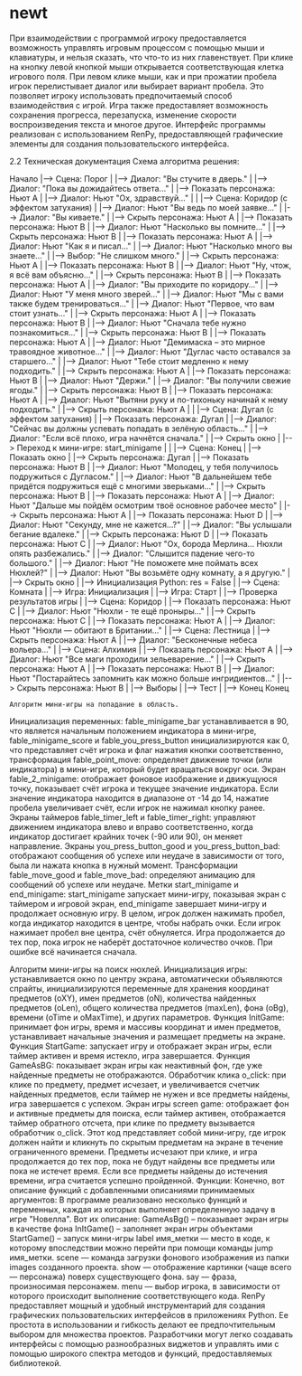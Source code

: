 # newt
При взаимодействии с программой игроку предоставляется возможность управлять игровым процессом с помощью мыши и клавиатуры, и нельзя сказать, что что-то из них главенствует. При клике на кнопку левой кнопкой мыши открывается соответствующая клетка игрового поля. 
При левом клике мыши, как и при прожатии пробела игрок перелистывает диалог или выбирает вариант пробела. Это позволяет игроку использовать предпочитаемый способ взаимодействия с игрой.
Игра также предоставляет возможность сохранения прогресса, перезапуска, изменение скорости воспроизведения текста и многое другое.
Интерфейс программы реализован с использованием RenPy, предоставляющей графические элементы для создания пользовательского интерфейса.

2.2 Техническая документация
Схема алгоритма решения:

Начало
|--> Сцена: Порог
|    |--> Диалог: "Вы стучите в дверь."
|    |--> Диалог: "Пока вы дожидайтесь ответа..."
|    |--> Показать персонажа: Ньют A
|    |--> Диалог: Ньют "Ох, здравствуй..."
|    |
|--> Сцена: Коридор (с эффектом затухания)
|    |--> Диалог: Ньют "Вы ведь по моей заявке..."
|    |--> Диалог: "Вы киваете."
|    |--> Скрыть персонажа: Ньют A
|    |--> Показать персонажа: Ньют B
|    |--> Диалог: Ньют "Насколько вы помните..."
|    |--> Скрыть персонажа: Ньют B
|    |--> Показать персонажа: Ньют A
|    |--> Диалог: Ньют "Как я и писал..."
|    |--> Диалог: Ньют "Насколько много вы знаете..."
|    |--> Выбор: "Не слишком много."
|    |--> Скрыть персонажа: Ньют A
|    |--> Показать персонажа: Ньют B
|    |--> Диалог: Ньют "Ну, чтож, я всë вам объясню..."
|    |--> Скрыть персонажа: Ньют B
|    |--> Показать персонажа: Ньют A
|    |--> Диалог: "Вы приходите по коридору..."
|    |--> Диалог: Ньют "У меня много зверей..."
|    |--> Диалог: Ньют "Мы с вами также будем тренироваться..."
|    |--> Диалог: Ньют "Первое, что вам стоит узнать..."
|    |--> Скрыть персонажа: Ньют A
|    |--> Показать персонажа: Ньют B
|    |--> Диалог: Ньют "Сначала тебе нужно познакомиться..."
|    |--> Скрыть персонажа: Ньют B
|    |--> Показать персонажа: Ньют A
|    |--> Диалог: Ньют "Демимаска – это мирное травоядное животное..."
|    |--> Диалог: Ньют "Дуглас часто оставался за старшего..."
|    |--> Диалог: Ньют "Тебе стоит медленно к нему подходить."
|    |--> Скрыть персонажа: Ньют A
|    |--> Показать персонажа: Ньют B
|    |--> Диалог: Ньют "Держи."
|    |--> Диалог: "Вы получили свежие ягоды."
|    |--> Скрыть персонажа: Ньют B
|    |--> Показать персонажа: Ньют A
|    |--> Диалог: Ньют "Вытяни руку и по-тихоньку начинай к нему подходить."
|    |--> Скрыть персонажа: Ньют A
|    |
|--> Сцена: Дугал (с эффектом затухания)
|    |--> Показать персонажа: Дугал
|    |--> Диалог: "Сейчас вы должны успевать попадать в зелëную область..."
|    |--> Диалог: "Если всë плохо, игра начнëтся сначала."
|    |--> Скрыть окно
|    |--> Переход к мини-игре: start_minigame
|    |
|--> Сцена: Конец
|    |--> Показать окно
|    |--> Скрыть персонажа: Дугал
|    |--> Показать персонажа: Ньют B
|    |--> Диалог: Ньют "Молодец, у тебя получилось подружиться с Дугласом."
|    |--> Диалог: Ньют "В дальнейшем тебе придëтся подружиться ещё с многими зверьками..."
|    |--> Скрыть персонажа: Ньют B
|    |--> Показать персонажа: Ньют A
|    |--> Диалог: Ньют "Дальше мы пойдëм осмотрим твоë основное рабочее место"
|    |--> Скрыть персонажа: Ньют A
|    |--> Показать персонажа: Ньют D
|    |--> Диалог: Ньют "Секунду, мне не кажется...?"
|    |--> Диалог: "Вы услышали бегание вдалеке."
|    |--> Скрыть персонажа: Ньют D
|    |--> Показать персонажа: Ньют C
|    |--> Диалог: Ньют "Ох, борода Мерлина... Нюхли опять разбежались."
|    |--> Диалог: "Слышится падение чего-то большого."
|    |--> Диалог: Ньют "Не поможете мне поймать всех Нюхлей?"
|    |--> Диалог: Ньют "Вы возьмёте одну комнату, а я другую."
|    |--> Скрыть окно
|    |--> Инициализация Python: res = False
|    |--> Сцена: Комната
|    |--> Игра: Инициализация
|    |--> Игра: Старт
|    |--> Проверка результатов игры
|    |--> Сцена: Коридор
|    |--> Показать персонажа: Ньют C
|    |--> Диалог: Ньют "Нюхли - те ещё проныры..."
|    |--> Скрыть персонажа: Ньют C
|    |--> Показать персонажа: Ньют A
|    |--> Диалог: Ньют "Нюхли — обитают в Британии..."
|    |--> Сцена: Лестница
|    |--> Скрыть персонажа: Ньют A
|    |--> Диалог: "Бесконечные небеса вольера..."
|    |--> Сцена: Алхимия
|    |--> Показать персонажа: Ньют A
|    |--> Диалог: Ньют "Все маги проходили зельеварение..."
|    |--> Скрыть персонажа: Ньют A
|    |--> Показать персонажа: Ньют B
|    |--> Диалог: Ньют "Постарайтесь запомнить как можно больше ингридиентов..."
|    |--> Скрыть персонажа: Ньют B
|    |--> Выборы
|    |--> Тест
|    |--> Конец
Конец
	
	Алгоритм мини-игры на попадание в область.
Инициализация переменных: fable_minigame_bar устанавливается в 90, что является начальным положением индикатора в мини-игре, fable_minigame_score и fable_you_press_button инициализируются как 0, что представляет счёт игрока и флаг нажатия кнопки соответственно, трансформация fable_point_move: определяет движение точки (или индикатора) в мини-игре, который будет вращаться вокруг оси.
Экран fable_2_minigame: отображает фоновое изображение и движущуюся точку, показывает счёт игрока и текущее значение индикатора. Если значение индикатора находится в диапазоне от -14 до 14, нажатие пробела увеличивает счёт, если игрок не нажимал кнопку ранее.
Экраны таймеров fable_timer_left и fable_timer_right: управляют движением индикатора влево и вправо соответственно, когда индикатор достигает крайних точек (-90 или 90), он меняет направление.
Экраны you_press_button_good и you_press_button_bad: отображают сообщения об успехе или неудаче в зависимости от того, была ли нажата кнопка в нужный момент.
Трансформации fable_move_good и fable_move_bad: определяют анимацию для сообщений об успехе или неудаче.
Метки start_minigame и end_minigame: start_minigame запускает мини-игру, показывая экран с таймером и игровой экран, end_minigame завершает мини-игру и продолжает основную игру.
В целом, игрок должен нажимать пробел, когда индикатор находится в центре, чтобы набрать очки. Если игрок нажимает пробел вне центра, счёт обнуляется. Игра продолжается до тех пор, пока игрок не наберёт достаточное количество очков. При ошибке всё начинается сначала.

Алгоритм мини-игры на поиск нюхлей.
	Инициализация игры: устанавливается окно по центру экрана, автоматически объявляются спрайты, инициализируются переменные для хранения координат предметов (oXY), имен предметов (oN), количества найденных предметов (oLen), общего количества предметов (maxLen), фона (oBg), времени (oTime и oMaxTime), и других параметров.
Функция InitGame: принимает фон игры, время и массивы координат и имен предметов, устанавливает начальные значения и размещает предметы на экране.
Функция StartGame: запускает игру и отображает экран игры, если таймер активен и время истекло, игра завершается.
Функция GameAsBG: показывает экран игры как неактивный фон, где уже найденные предметы не отображаются. 
Обработчик клика o_click: при клике по предмету, предмет исчезает, и увеличивается счетчик найденных предметов, если таймер не нужен и все предметы найдены, игра завершается с успехом.
Экран игры screen game: отображает фон и активные предметы для поиска, если таймер активен, отображается таймер обратного отсчета, при клике по предмету вызывается обработчик o_click.
Этот код представляет собой мини-игру, где игрок должен найти и кликнуть по скрытым предметам на экране в течение ограниченного времени. Предметы исчезают при клике, и игра продолжается до тех пор, пока не будут найдены все предметы или пока не истечет время. Если все предметы найдены до истечения времени, игра считается успешно пройденной.
Функции:
Конечно, вот описание функций с добавленными описаниями принимаемых аргументов:
В программе реализовано несколько функций и переменных, каждая из которых выполняет определенную задачу в игре "Новелла". Вот их описание:
	GameAsBg() – показывает экран игры в качестве фона
	InItGame() – заполняет экран игры объектами
	StartGame() – запуск мини-игры
label имя_метки — место в коде, к которому впоследствии можно перейти при помощи команды jump имя_метки. 
scene — команда загрузки фонового изображения из папки images созданного проекта. show — отображение картинки (чаще всего — персонажа) поверх существующего фона. 
say — фраза, произносимая персонажем. 
menu — выбор игрока, в зависимости от которого происходит выполнение соответствующего кода. 
RenPy предоставляет мощный и удобный инструментарий для создания графических пользовательских интерфейсов в приложениях Python. Ее простота в использовании и гибкость делают ее предпочтительным выбором для множества проектов. Разработчики могут легко создавать интерфейсы с помощью разнообразных виджетов и управлять ими с помощью широкого спектра методов и функций, предоставляемых библиотекой.
